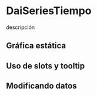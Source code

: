 
# DaiSeriesTiempo

descripción

## Gráfica estática
<series-tiempo-ejemplo-basico/>

## Uso de slots y tooltip

## Modificando datos
